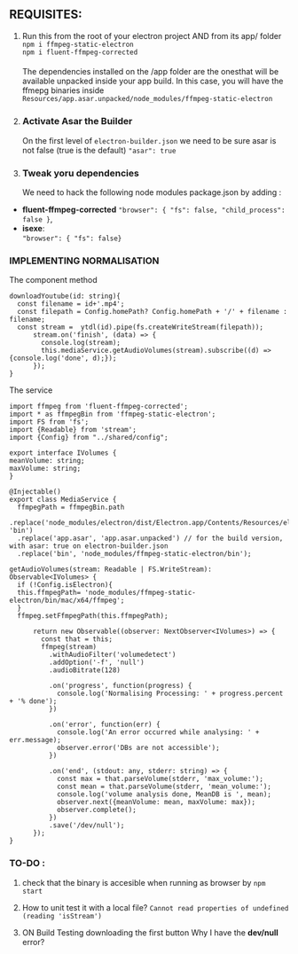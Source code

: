 ## REQUISITES:
1. Run this from the root of your electron project AND from its app/ folder  
`npm i ffmpeg-static-electron`    
`npm i fluent-ffmpeg-corrected`     
   ####
   The dependencies installed on the /app folder are the onesthat will be available unpacked inside your app build. 
In this case, you will have the ffmepg binaries
inside `Resources/app.asar.unpacked/node_modules/ffmpeg-static-electron`   
2. ### Activate Asar the Builder 
   On the first level of `electron-builder.json` we need to be sure asar 
   is not false (true is the default) `"asar": true`
3. ### Tweak yoru dependencies
   We need to hack the following node modules package.json by adding :
- **fluent-ffmpeg-corrected**
  `"browser": { "fs": false, "child_process": false }`,
- **isexe**:  
  `"browser": { "fs": false}`

### IMPLEMENTING NORMALISATION

The component method

    downloadYoutube(id: string){
      const filename = id+'.mp4';
      const filepath = Config.homePath? Config.homePath + '/' + filename : filename;
      const stream =  ytdl(id).pipe(fs.createWriteStream(filepath));
          stream.on('finish', (data) => {
            console.log(stream);
            this.mediaService.getAudioVolumes(stream).subscribe((d) => {console.log('done', d);});
          });
    }


The service
    
    import ffmpeg from 'fluent-ffmpeg-corrected';
    import * as ffmpegBin from 'ffmpeg-static-electron';
    import FS from 'fs';
    import {Readable} from 'stream';
    import {Config} from "../shared/config";
    
    export interface IVolumes {
    meanVolume: string;
    maxVolume: string;
    }
    
    @Injectable()
    export class MediaService {
      ffmpegPath = ffmpegBin.path
      .replace('node_modules/electron/dist/Electron.app/Contents/Resources/electron.asar/renderer/bin', 'bin')
      .replace('app.asar', 'app.asar.unpacked') // for the build version, with asar: true on electron-builder.json
      .replace('bin', 'node_modules/ffmpeg-static-electron/bin');
    
    getAudioVolumes(stream: Readable | FS.WriteStream): Observable<IVolumes> {
      if (!Config.isElectron){
      this.ffmpegPath= 'node_modules/ffmpeg-static-electron/bin/mac/x64/ffmpeg';
      }
      ffmpeg.setFfmpegPath(this.ffmpegPath);
      
          return new Observable((observer: NextObserver<IVolumes>) => {
            const that = this;
            ffmpeg(stream)
              .withAudioFilter('volumedetect')
              .addOption('-f', 'null')
              .audioBitrate(128)
      
              .on('progress', function(progress) {
                console.log('Normalising Processing: ' + progress.percent + '% done');
              })
      
              .on('error', function(err) {
                console.log('An error occurred while analysing: ' + err.message);
                observer.error('DBs are not accessible');
              })
      
              .on('end', (stdout: any, stderr: string) => {
                const max = that.parseVolume(stderr, 'max_volume:');
                const mean = that.parseVolume(stderr, 'mean_volume:');
                console.log('volume analysis done, MeanDB is ', mean);
                observer.next({meanVolume: mean, maxVolume: max});
                observer.complete();
              })
              .save('/dev/null');
          });
    }



### TO-DO :
1. check that the binary is accesible when running as browser by `npm start`  

2. How to unit test it with a local file?    `Cannot read properties of undefined (reading 'isStream')`

3. ON Build Testing downloading the first button  Why I have the **dev/null** error?
